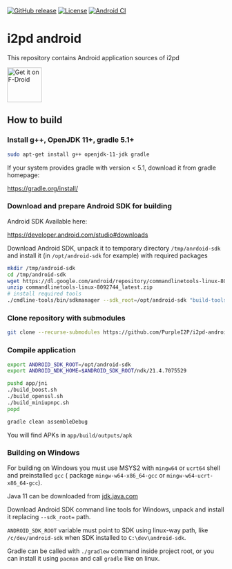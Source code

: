 [![GitHub release](https://img.shields.io/github/release/PurpleI2P/i2pd-android.svg?label=latest%20release)](https://github.com/PurpleI2P/i2pd-android/releases/latest)
[![License](https://img.shields.io/github/license/PurpleI2P/i2pd-android.svg)](https://github.com/PurpleI2P/i2pd-android/blob/openssl/LICENSE)
[![Android CI](https://github.com/PurpleI2P/i2pd-android/actions/workflows/android.yml/badge.svg)](https://github.com/PurpleI2P/i2pd-android/actions/workflows/android.yml)

# i2pd android

This repository contains Android application sources of i2pd

[<img src="https://fdroid.gitlab.io/artwork/badge/get-it-on.png"
     alt="Get it on F-Droid"
     height="80">](https://f-droid.org/packages/org.purplei2p.i2pd/)

## How to build

### Install g++, OpenJDK 11+, gradle 5.1+

```bash
sudo apt-get install g++ openjdk-11-jdk gradle
```

If your system provides gradle with version < 5.1, download it from gradle homepage:

https://gradle.org/install/

### Download and prepare Android SDK for building

Android SDK Available here:

https://developer.android.com/studio#downloads

Download Android SDK, unpack it to temporary directory `/tmp/anrdoid-sdk` and install it (in `/opt/android-sdk` for example) with required packages
```bash
mkdir /tmp/android-sdk
cd /tmp/android-sdk
wget https://dl.google.com/android/repository/commandlinetools-linux-8092744_latest.zip
unzip commandlinetools-linux-8092744_latest.zip
# install required tools
./cmdline-tools/bin/sdkmanager --sdk_root=/opt/android-sdk "build-tools;31.0.0" "cmake;3.18.1" "ndk;21.4.7075529"
```

### Clone repository with submodules

```bash
git clone --recurse-submodules https://github.com/PurpleI2P/i2pd-android.git
```

### Compile application

```bash
export ANDROID_SDK_ROOT=/opt/android-sdk
export ANDROID_NDK_HOME=$ANDROID_SDK_ROOT/ndk/21.4.7075529

pushd app/jni
./build_boost.sh
./build_openssl.sh
./build_miniupnpc.sh
popd

gradle clean assembleDebug
```

You will find APKs in `app/build/outputs/apk`

### Building on Windows

For building on Windows you must use MSYS2 with `mingw64` or `ucrt64` shell and preinstalled `gcc` ( package `mingw-w64-x86_64-gcc` or `mingw-w64-ucrt-x86_64-gcc`).

Java 11 can be downloaded from [jdk.java.com](https://jdk.java.net/java-se-ri/11)

Download Android SDK command line tools for Windows, unpack and install it replacing `--sdk_root=` path.

`ANDROID_SDK_ROOT` variable must point to SDK using linux-way path, like `/c/dev/android-sdk` when SDK installed to `C:\dev\android-sdk`.

Gradle can be called with `./gradlew` command inside project root, or you can install it using `pacman` and call `gradle` like on linux.